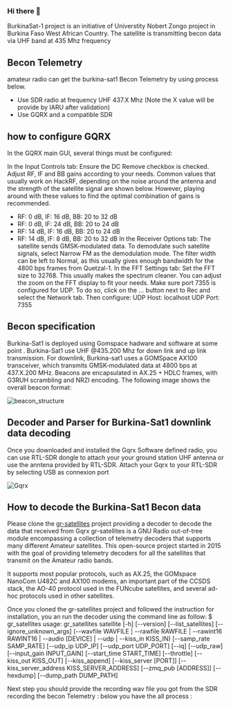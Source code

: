 ### Hi there 👋

BurkinaSat-1 project is an initiative of Universtity Nobert Zongo project in Burkina Faso West African Country.
The satellite is transmitting becon data via UHF band at  435 Mhz frequency

## Becon Telemetry
amateur radio can get the burkina-sat1 Becon Telemetry by using process below.
- Use SDR  radio at frequency UHF 437.X Mhz (Note the X value will be provide by IARU after validation)
- Use GQRX and a compatible SDR
 ## how to configure GQRX 
In the GQRX main GUI, several things must be configured:

In the Input Controls tab:
Ensure the DC Remove checkbox is checked.
Adjust RF, IF and BB gains according to your needs. Common values that usually work on HackRF, depending on the noise around the antenna and the strength of the satellite signal are shown below. However, playing around with these values to find the optimal combination of gains is recommended.
* RF: 0 dB, IF: 16 dB, BB: 20 to 32 dB
* RF: 0 dB, IF: 24 dB, BB: 20 to 24 dB
* RF: 14 dB, IF: 16 dB, BB: 20 to 24 dB
* RF: 14 dB, IF: 8 dB, BB: 20 to 32 dB
In the Receiver Options tab:
The satellite sends GMSK-modulated data. To demodulate such satellite signals, select Narrow FM as the demodulation mode.
The filter width can be left to Normal, as this usually gives enough bandwidth for the 4800 bps frames from Quetzal-1.
In the FFT Settings tab:
Set the FFT size to 32768. This usually makes the spectrum cleaner.
You can adjust the zoom on the FFT display to fit your needs.
Make sure port 7355 is configured for UDP. To do so, click on the ... button next to Rec and select the Network tab. Then configure:
UDP Host: localhost
UDP Port: 7355

## Becon  specification
Burkina-Sat1 is  deployed using Gomspace hadware and software at some point . Burkina-Sat1 use UHF @435.200 Mhz  for down link and up link transmission. For downlink, Burkina-sat1 uses a GOMSpace AX100 transceiver, which transmits GMSK-modulated data at 4800 bps at 437.X.200 MHz.
Beacons are encapsulated in AX.25 + HDLC frames, with G3RUH scrambling and NRZI encoding. The following image shows the overall beacon format:

![beacon_structure](https://user-images.githubusercontent.com/83551940/116835536-f6409500-ab90-11eb-9ead-a20ec87e9f4c.png)


## Decoder and Parser for Burkina-Sat1 downlink data decoding
Once you downloaded and installed the Gqrx Software defined radio, you can use RTL-SDR dongle to attach your your ground station UHF antenna or use  the anntena provided by RTL-SDR. Attach your Gqrx to your RTL-SDR  by selecting USB as connexion port 

![Gqrx](https://user-images.githubusercontent.com/83551940/116836226-b0390080-ab93-11eb-80d4-908a5054ef94.png)

## How to decode the  Burkina-Sat1 Becon data
Please clone the [gr-satellites](https://github.com/daniestevez/gr-satellites) project providing a decoder to decode the data that received from Gqrx 
gr-satellites is a GNU Radio out-of-tree module encompassing a collection of telemetry decoders that supports many different Amateur satellites. This open-source project started in 2015 with the goal of providing telemetry decoders for all the satellites that transmit on the Amateur radio bands.

It supports most popular protocols, such as AX.25, the GOMspace NanoCom U482C and AX100 modems, an important part of the CCSDS stack, the AO-40 protocol used in the FUNcube satellites, and several ad-hoc protocols used in other satellites.
 
 Once you cloned the gr-satellites project and followed the instruction for installation, you an run the decoder using the command line as follow:
 $ gr_satellites
usage: gr_satellites satellite [-h] [--version] [--list_satellites]
                               [--ignore_unknown_args]
                               (--wavfile WAVFILE | --rawfile RAWFILE | --rawint16 RAWINT16 | --audio [DEVICE] | --udp | --kiss_in KISS_IN)
                               [--samp_rate SAMP_RATE] [--udp_ip UDP_IP]
                               [--udp_port UDP_PORT] [--iq] [--udp_raw]
                               [--input_gain INPUT_GAIN]
                               [--start_time START_TIME] [--throttle]
                               [--kiss_out KISS_OUT] [--kiss_append]
                               [--kiss_server [PORT]]
                               [--kiss_server_address KISS_SERVER_ADDRESS]
                               [--zmq_pub [ADDRESS]] [--hexdump]
                               [--dump_path DUMP_PATH]
                            
   Next step you should provide the recording wav  file you got from the SDR recording the becon Telemetry : below you have the all process :
   
